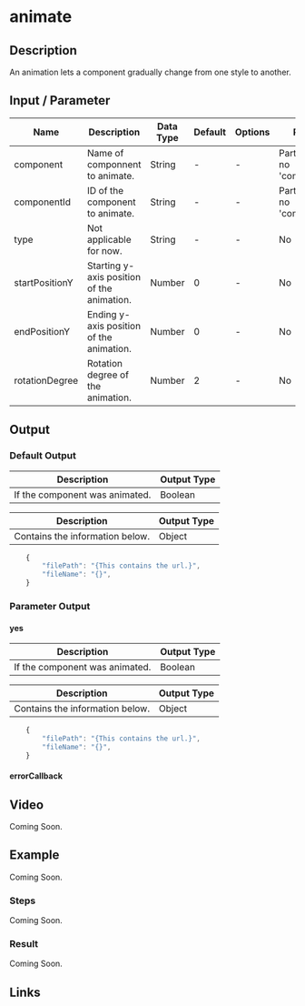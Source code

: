 # animate

## Description

An animation lets a component gradually change from one style to another. 

## Input / Parameter

| Name | Description | Data Type | Default | Options | Required |
| ------ | ------ | ------ | ------ | ------ | ------ |
| component | Name of componnent to animate. | String | - | - | Partial (Yes if no 'componentId'.) |
| componentId | ID of the component to animate. | String | - | - | Partial (Yes if no 'component'.) | 
| type | Not applicable for now. | String | - | - | No | 
| startPositionY | Starting y-axis position of the animation. | Number | 0 | - | No | 
| endPositionY | Ending y-axis position of the animation. | Number | 0 | - | No | 
| rotationDegree | Rotation degree of the animation. | Number | 2 | - | No | 

## Output

### Default Output

| Description | Output Type |
| ------ | ------ |
| If the component was animated. | Boolean |


| Description | Output Type |
| ------ | ------ |
| Contains the information below. | Object |

```js
    {
        "filePath": "{This contains the url.}",
        "fileName": "{}",
    }
```

### Parameter Output

#### yes

| Description | Output Type |
| ------ | ------ |
| If the component was animated. | Boolean |


| Description | Output Type |
| ------ | ------ |
| Contains the information below. | Object |

```js
    {
        "filePath": "{This contains the url.}",
        "fileName": "{}",
    }
```

#### errorCallback

## Video

Coming Soon.

## Example

Coming Soon.

### Steps

Coming Soon.

### Result

Coming Soon.

## Links